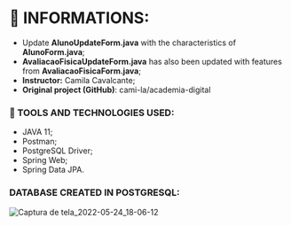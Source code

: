 # 🚀 INFORMATIONS:

- Update **AlunoUpdateForm.java** with the characteristics of **AlunoForm.java**;
- **AvaliacaoFisicaUpdateForm.java** has also been updated with features from **AvaliacaoFisicaForm.java**;
- **Instructor:** Camila Cavalcante;
- **Original project (GitHub)**: cami-la/academia-digital

### 🔧 TOOLS AND TECHNOLOGIES USED:
- JAVA 11;
- Postman;
- PostgreSQL Driver;
- Spring Web;
- Spring Data JPA.

### DATABASE CREATED IN **POSTGRESQL**:
![Captura de tela_2022-05-24_18-06-12](https://user-images.githubusercontent.com/103577843/170134564-2a67e4f7-c39e-4128-8285-4ad9ca14f61a.png)
